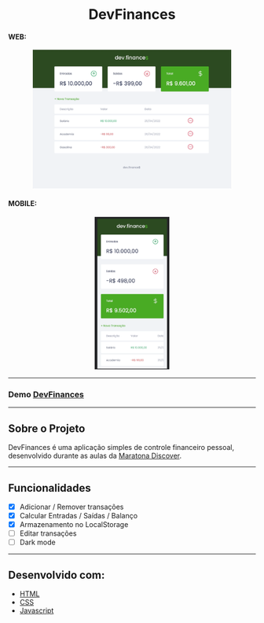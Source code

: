 <h1 align="center">DevFinances</h1>

<h4>WEB:</h4>
<p align="center"><img src="https://github.com/LuisRuediger/controle-financeiro/blob/main/assets/Web%20DevFinances.gif" width="80%"/></p>
<h4>MOBILE:</h4>
<p align="center"><img src="https://github.com/LuisRuediger/controle-financeiro/blob/main/assets/Mobile%20DevFinances.gif" width="30%"/></p>

---

### Demo [DevFinances](https://luisruediger.github.io/controle-financeiro/)

---

## Sobre o Projeto

DevFinances é uma aplicação simples de controle financeiro pessoal, desenvolvido durante as aulas da [Maratona Discover](https://www.youtube.com/playlist?list=PLeLKux5eT3kY2mvZUi7IM5T548vfKxGq5).

---

## Funcionalidades

- [x] Adicionar / Remover transações
- [x] Calcular Entradas / Saídas / Balanço
- [x] Armazenamento no LocalStorage
- [ ] Editar transações
- [ ] Dark mode

---

## Desenvolvido com:

- [HTML](https://developer.mozilla.org/en-US/docs/Web/HTML)
- [CSS](https://developer.mozilla.org/en-US/docs/Web/CSS)
- [Javascript](https://developer.mozilla.org/en-US/docs/Web/JavaScript)

